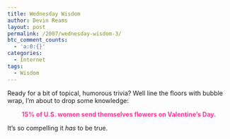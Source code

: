 ```yaml
---
title: Wednesday Wisdom
author: Devin Reams
layout: post
permalink: /2007/wednesday-wisdom-3/
btc_comment_counts:
  - 'a:0:{}'
categories:
  - Internet
tags:
  - Wisdom
---
```

Ready for a bit of topical, humorous trivia? Well line the floors with bubble wrap, I&#8217;m about to drop some knowledge:

<center>
  <strong><font color=#FF3399>15% of U.S. women send themselves flowers on Valentine&#8217;s Day.</font></strong>
</center>

It&#8217;s so compelling it *has* to be true.